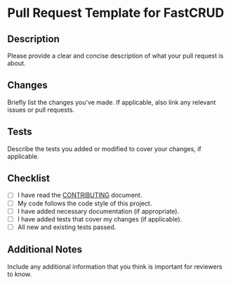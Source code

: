 # Pull Request Template for FastCRUD

## Description
Please provide a clear and concise description of what your pull request is about.

## Changes
Briefly list the changes you've made. If applicable, also link any relevant issues or pull requests.

## Tests
Describe the tests you added or modified to cover your changes, if applicable.

## Checklist
- [ ] I have read the [CONTRIBUTING](CONTRIBUTING.md) document.
- [ ] My code follows the code style of this project.
- [ ] I have added necessary documentation (if appropriate).
- [ ] I have added tests that cover my changes (if applicable).
- [ ] All new and existing tests passed.

## Additional Notes
Include any additional information that you think is important for reviewers to know.

